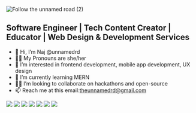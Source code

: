 
![Follow the unnamed road (2)](https://user-images.githubusercontent.com/93551062/168747902-40f90e34-2bae-41eb-a411-4717a7541ae1.jpg)

## Software Engineer | Tech Content Creator | Educator | Web Design & Development Services

- 👋 Hi, I’m Naj @unnamedrd
- 👩🏽 My Pronouns are she/her
- 👀 I’m interested in frontend development, mobile app development, UX design
- 🌱 I’m currently learning MERN
- 💪🏽 I’m looking to collaborate on hackathons and open-source
- 📫 Reach me at this email:theunnamedrd@gmail.com

<!---
unnamedrd/unnamedrd is a ✨ special ✨ repository because its `README.md` (this file) appears on your GitHub profile.
You can click the Preview link to take a look at your changes.
--->


<img src="https://img.shields.io/badge/HTML5-E34F26?style=for-the-badge&logo=html5&logoColor=white"/> <img src="	https://img.shields.io/badge/CSS3-1572B6?style=for-the-badge&logo=css3&logoColor=white"/>  <img src="https://img.shields.io/badge/JavaScript-323330?style=for-the-badge&logo=javascript&logoColor=F7DF1E"/>  <img src="https://img.shields.io/badge/Node.js-43853D?style=for-the-badge&logo=node.js&logoColor=white"/> <img src="https://img.shields.io/badge/Vue.js-35495E?style=for-the-badge&logo=vue.js&logoColor=4FC08D"/> <img src="https://img.shields.io/badge/jQuery-0769AD?style=for-the-badge&logo=jquery&logoColor=white"/> <img src="https://img.shields.io/badge/Bootstrap-563D7C?style=for-the-badge&logo=bootstrap&logoColor=white"/>
